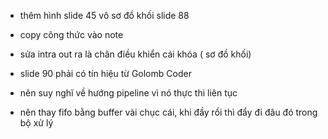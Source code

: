 * thêm hình slide 45 vô sơ đồ khối slide 88
* copy công thức vào  note
* sửa intra out ra là chân điều khiển cái khóa ( sơ đồ khối)
* slide 90 phải có tín hiệu từ Golomb Coder

* nên suy nghĩ về hướng pipeline vì nó thực thi liên tục
* nên thay fifo bằng buffer vài chục cái, khi đầy rồi thì đẩy đi đâu đó trong bộ xử lý
